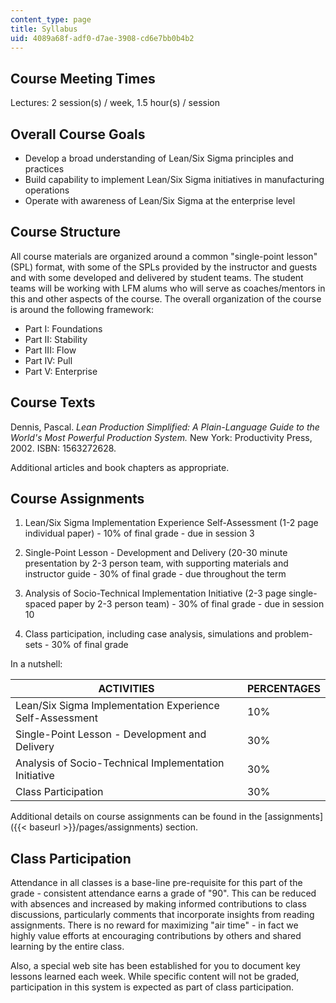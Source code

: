```yaml
---
content_type: page
title: Syllabus
uid: 4089a68f-adf0-d7ae-3908-cd6e7bb0b4b2
---
```


Course Meeting Times
--------------------

Lectures: 2 session(s) / week, 1.5 hour(s) / session

Overall Course Goals
--------------------

*   Develop a broad understanding of Lean/Six Sigma principles and practices
*   Build capability to implement Lean/Six Sigma initiatives in manufacturing operations
*   Operate with awareness of Lean/Six Sigma at the enterprise level

Course Structure
----------------

All course materials are organized around a common "single-point lesson" (SPL) format, with some of the SPLs provided by the instructor and guests and with some developed and delivered by student teams. The student teams will be working with LFM alums who will serve as coaches/mentors in this and other aspects of the course. The overall organization of the course is around the following framework:

*   Part I: Foundations
*   Part II: Stability
*   Part III: Flow
*   Part IV: Pull
*   Part V: Enterprise

Course Texts
------------

Dennis, Pascal. _Lean Production Simplified: A Plain-Language Guide to the World's Most Powerful Production System._ New York: Productivity Press, 2002. ISBN: 1563272628.

Additional articles and book chapters as appropriate.

Course Assignments
------------------

1.  Lean/Six Sigma Implementation Experience Self-Assessment (1-2 page individual paper) - 10% of final grade - due in session 3  
      
    
2.  Single-Point Lesson - Development and Delivery (20-30 minute presentation by 2-3 person team, with supporting materials and instructor guide - 30% of final grade - due throughout the term  
      
    
3.  Analysis of Socio-Technical Implementation Initiative (2-3 page single-spaced paper by 2-3 person team) - 30% of final grade - due in session 10  
      
    
4.  Class participation, including case analysis, simulations and problem-sets - 30% of final grade

In a nutshell:

| ACTIVITIES | PERCENTAGES |
| --- | --- |
| Lean/Six Sigma Implementation Experience Self-Assessment | 10% |
| Single-Point Lesson - Development and Delivery | 30% |
| Analysis of Socio-Technical Implementation Initiative | 30% |
| Class Participation | 30% 

Additional details on course assignments can be found in the [assignments]({{< baseurl >}}/pages/assignments) section.

Class Participation
-------------------

Attendance in all classes is a base-line pre-requisite for this part of the grade - consistent attendance earns a grade of "90". This can be reduced with absences and increased by making informed contributions to class discussions, particularly comments that incorporate insights from reading assignments. There is no reward for maximizing "air time" - in fact we highly value efforts at encouraging contributions by others and shared learning by the entire class.

Also, a special web site has been established for you to document key lessons learned each week. While specific content will not be graded, participation in this system is expected as part of class participation.